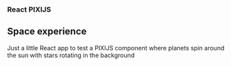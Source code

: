 ### React PIXIJS

## Space experience

Just a little React app to test a PIXIJS component where planets spin around the sun with stars rotating in the background
